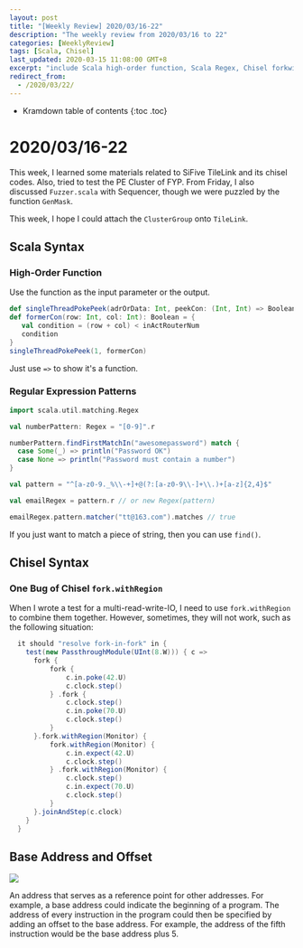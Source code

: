 ```yaml
---
layout: post
title: "[Weekly Review] 2020/03/16-22"
description: "The weekly review from 2020/03/16 to 22"
categories: [WeeklyReview]
tags: [Scala, Chisel]
last_updated: 2020-03-15 11:08:00 GMT+8
excerpt: "include Scala high-order function, Scala Regex, Chisel forkwithRegion. Also, the definition of `base address` and `offset`"
redirect_from:
  - /2020/03/22/
---
```


* Kramdown table of contents
{:toc .toc}
# 2020/03/16-22

This week, I learned some materials related to SiFive TileLink and its chisel codes. Also, tried to test the PE Cluster of FYP. From Friday, I also discussed `Fuzzer.scala` with Sequencer, though we were puzzled by the function `GenMask`.

This week, I hope I could attach the `ClusterGroup` onto `TileLink`.

## Scala Syntax

### High-Order Function

Use the function as the input parameter or the output.

```scala
def singleThreadPokePeek(adrOrData: Int, peekCon: (Int, Int) => Boolean): Unit = {...}
def formerCon(row: Int, col: Int): Boolean = {
   val condition = (row + col) < inActRouterNum
   condition
}
singleThreadPokePeek(1, formerCon)
```

Just use `=>` to show it's a function.

### Regular Expression Patterns

```scala
import scala.util.matching.Regex

val numberPattern: Regex = "[0-9]".r

numberPattern.findFirstMatchIn("awesomepassword") match {
  case Some(_) => println("Password OK")
  case None => println("Password must contain a number")
}

val pattern = "^[a-z0-9._%\\-+]+@(?:[a-z0-9\\-]+\\.)+[a-z]{2,4}$"

val emailRegex = pattern.r // or new Regex(pattern)

emailRegex.pattern.matcher("tt@163.com").matches // true
```

If you just want to match a piece of string, then you can use `find()`.

## Chisel Syntax

### One Bug of Chisel `fork.withRegion`

When I wrote a test for a multi-read-write-IO, I need to use `fork.withRegion` to combine them together. However, sometimes, they will not work, such as the following situation:

```scala
  it should "resolve fork-in-fork" in {
    test(new PassthroughModule(UInt(8.W))) { c =>
      fork {
          fork {
              c.in.poke(42.U)
              c.clock.step()
          } .fork {
              c.clock.step()
              c.in.poke(70.U)
              c.clock.step()
          }
      }.fork.withRegion(Monitor) {
          fork.withRegion(Monitor) {
              c.in.expect(42.U)
              c.clock.step()
          } .fork.withRegion(Monitor) {
              c.clock.step()
              c.in.expect(70.U)
              c.clock.step()
          }
      }.joinAndStep(c.clock)
    }
  }
```

## Base Address and Offset

![](https://www.webopedia.com/FIG/ADDRESS.gif)

An address that serves as a reference point for other addresses. For example, a base address could indicate the beginning of a program. The address of every instruction in the program could then be specified by adding an offset to the base address. For example, the address of the fifth instruction would be the base address plus 5. 

